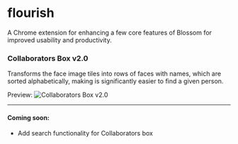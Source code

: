 # flourish
A Chrome extension for enhancing a few core features of Blossom for improved usability and productivity.

### Collaborators Box v2.0
Transforms the face image tiles into rows of faces with names, which are sorted alphabetically, making is significantly easier to find a given person.

Preview:
![Collaborators Box v2.0](http://imgur.com/D46fssm.png)

---

#### Coming soon:
- Add search functionality for Collaborators box
